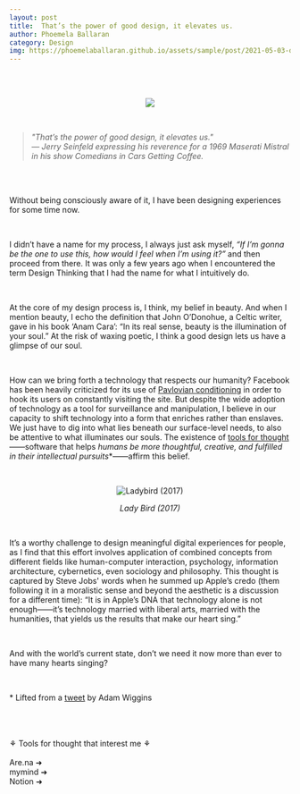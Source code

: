 ```yaml
---
layout: post
title:  That’s the power of good design, it elevates us.
author: Phoemela Ballaran
category: Design
img: https://phoemelaballaran.github.io/assets/sample/post/2021-05-03-designing-experiences/cover.jpeg
---
```

<br/><br/>
<p align="center"><img src="https://phoemelaballaran.github.io/assets/sample/post/2021-05-03-designing-experiences/cover.jpeg"/></p>
<br/>
<blockquote><i>
  "That’s the power of good design, it elevates us."<br>
  — Jerry Seinfeld expressing his reverence for a 1969 Maserati Mistral in his show Comedians in Cars Getting Coffee.
  </i></blockquote>
<br/><br/>
<p>Without being consciously aware of it, I have been designing experiences for some time now.</p><br>
<p>I didn’t have a name for my process, I always just ask myself, <i>“If I’m gonna be the one to use this, how would I feel when I’m using it?”</i> and then proceed from there. It was only a few years ago when I encountered the term Design Thinking that I had the name for what I intuitively do.</p><br/>
<p>At the core of my design process is, I think, my belief in beauty. And when I mention beauty, I echo the definition that John O’Donohue, a Celtic writer, gave in his book ‘Anam Cara’: “In its real sense, beauty is the illumination of your soul.” At the risk of waxing poetic, I think a good design lets us have a glimpse of our soul.</p><br/>
<p>How can we bring forth a technology that respects our humanity? Facebook has been heavily criticized for its use of <a href="https://en.wikipedia.org/wiki/Classical_conditioning" target="_blank">Pavlovian conditioning</a> in order to hook its users on constantly visiting the site. But despite the wide adoption of technology as a tool for surveillance and manipulation, I believe in our capacity to shift technology into a form that enriches rather than enslaves. We just have to dig into what lies beneath our surface-level needs, to also be attentive to what illuminates our souls. The existence of <a href="https://numinous.productions/ttft/" target="_blank">tools for thought</a>——software that helps <i>humans be more thoughtful, creative, and fulfilled in their intellectual pursuits</i>*——affirm this belief.</p>
<br/>
<p align="center"><img title="Ladybird (2017)" src="https://phoemelaballaran.github.io/assets/sample/post/2021-05-03-designing-experiences/lady-bird.png"/></p>
<p align="center"><i>Lady Bird (2017)</i></p>
<br/>
<p>It’s a worthy challenge to design meaningful digital experiences for people, as I find that this effort involves application of combined concepts from different fields like human-computer interaction, psychology, information architecture, cybernetics, even sociology and philosophy. This thought is captured by Steve Jobs' words when he summed up Apple’s credo (them following it in a moralistic sense and beyond the aesthetic is a discussion for a different time): “It is in Apple’s DNA that technology alone is not enough——it’s technology married with liberal arts, married with the humanities, that yields us the results that make our heart sing.”</p><br/>
<p>And with the world’s current state, don’t we need it now more than ever to have many hearts singing?</p>
<br>
<p>* Lifted from a <a href="https://mobile.twitter.com/_adamwiggins_/status/1388944165090865161" target="_blank">tweet</a> by Adam Wiggins</p>
<br>
<br>
<br>⚘ Tools for thought that interest me ⚘<br/>
<br><a href="https://are.na" target="_blank" style="text-decoration: none;">Are.na ➜</a>
<br><a href="https://mymind.com" target="_blank" style="text-decoration: none;">mymind ➜</a>
<br><a href="https://www.notion.so" target="_blank" style="text-decoration: none;">Notion ➜</a>
